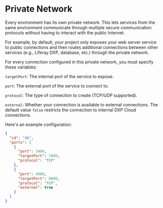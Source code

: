 # Private Network

Every environment has its own private network. This lets services from the 
same environment communicate through multiple secure communication protocols 
without having to interact with the public Internet. 

For example, by default, your project only exposes your web server service to 
public connections and then routes additional connections between other services 
(e.g., Liferay DXP, database, etc.) through the private network. 

For every connection configured in this private network, you must specify these 
variables: 

`targetPort`: The internal port of the service to expose. 

`port`: The external port of the service to connect to. 

`protocol`: The type of connection to create (TCP/UDP supported). 

`external`: Whether your connection is available to external connections. The 
default value `false` restricts the connection to internal DXP Cloud 
connections. 

Here's an example configuration: 

```json
{
  "id": "db",
  "ports": [
    {
      "port": 3400,
      "targetPort": 7000,
      "protocol": "TCP"
    },
    {
      "port": 9000,
      "targetPort": 8000,
      "protocol": "TCP",
      "external": true
    }
  ]
}
```
